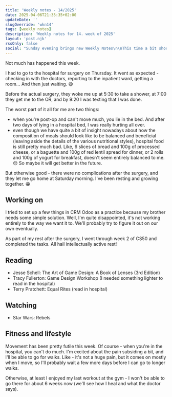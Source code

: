 ```yaml
---
title: 'Weekly notes - 14/2025'
date: 2025-04-06T21:35:35+02:00
updateDate: ''
slugOverride: 'wkn14'
tags: [weekly notes]
description: 'Weekly notes for 14. week of 2025'
layout: 'post.njk'
rssOnly: false
social: "Sunday evening brings new Weekly Notes\n\nThis time a bit shorter — not much happened this week."
---
```

Not much has happened this week.

I had to go to the hospital for surgery on Thursday. It went as expected - checking in with the doctors, reporting to the inpatient ward, getting a room… And then just waiting. 😅

Before the actual surgery, they woke me up at 5:30 to take a shower, at 7:00 they get me to the OR, and by 9:20 I was texting that I was done.

The worst part of it all for me are two things:
- when you're post-op and can't move much, you lie in the bed. And after two days of lying in a hospital bed, I was really hurting all over.
- even though we have quite a bit of insight nowadays about how the composition of meals should look like to be balanced and beneficial (leaving aside the details of the various nutritional styles), hospital food is still pretty much bad.  Like, 6 slices of bread and 100g of processed cheese, or a baguette and 100g of red lentil spread for dinner, or 2 rolls and 100g of yogurt for breakfast, doesn't seem entirely balanced to me. 😒 So maybe it will get better in the future.

But otherwise good - there were no complications after the surgery, and they let me go home at Saturday morning. I've been resting and growing together. 😁

## Working on
I tried to set up a few things in CRM Odoo as a practice because my brother needs some simple solution.  Well, I'm quite disappointed, it's not working entirely to the way we want it to. We'll probably try to figure it out on our own eventually. 

As part of my rest after the surgery, I went through week 2 of CS50 and completed the tasks. All hail intellectually active rest!

## Reading
- Jesse Schell: The Art of Game Design: A Book of Lenses (3rd Edition)
- Tracy Fullerton: Game Design Workshop (I needed something lighter to read in the hospital)
- Terry Pratchett: Equal Rites (read in hospital)

## Watching
- Star Wars: Rebels

## Fitness and lifestyle
Movement has been pretty futile this week. Of course - when you're in the hospital, you can't do much. I'm excited about the pain subsiding a bit, and I'll be able to go for walks. Like - it's not a huge pain, but it comes on mostly when I move, so I'll probably wait a few more days before I can go to longer walks.

Otherwise, at least I enjoyed my last workout at the gym - I won't be able to go there for about 6 weeks now (we'll see how I heal and what the doctor says).
